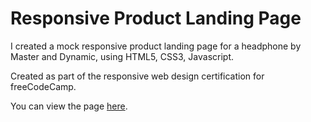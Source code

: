 # Responsive Product Landing Page  

I created a mock responsive product landing page for a headphone by Master and Dynamic, using HTML5, CSS3, Javascript.

Created as part of the responsive web design certification for freeCodeCamp.

You can view the page [here](https://maryanneproductdemo.netlify.app/).
